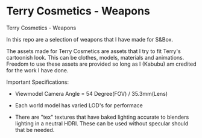 # Terry Cosmetics - Weapons
Terry Cosmetics - Weapons

In this repo are a selection of weapons that I have made for S&Box.

The assets made for Terry Cosmetics are assets that I try to fit Terry's cartoonish look. This can be clothes, models, materials and animations. Freedom to use these assets are provided so long as I (Kabubu) am credited for the work I have done.

Important Specifications:

- Viewmodel Camera Angle = 54 Degree(FOV) / 35.3mm(Lens)

- Each world model has varied LOD's for performace

- There are "tex" textures that have baked lighting accurate to blenders lighting in a neutral HDRI. These can be used without specular should that be needed.
